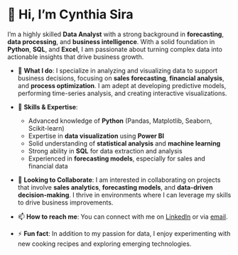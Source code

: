 # 👋 Hi, I’m Cynthia Sira

I’m a highly skilled **Data Analyst** with a strong background in **forecasting**, **data processing**, and **business intelligence**. With a solid foundation in **Python**, **SQL**, and **Excel**, I am passionate about turning complex data into actionable insights that drive business growth.

- 👀 **What I do**: I specialize in analyzing and visualizing data to support business decisions, focusing on **sales forecasting**, **financial analysis**, and **process optimization**. I am adept at developing predictive models, performing time-series analysis, and creating interactive visualizations.
  
- 🌱 **Skills & Expertise**:
  - Advanced knowledge of **Python** (Pandas, Matplotlib, Seaborn, Scikit-learn)
  - Expertise in **data visualization** using **Power BI**
  - Solid understanding of **statistical analysis** and **machine learning**
  - Strong ability in **SQL** for data extraction and analysis
  - Experienced in **forecasting models**, especially for sales and financial data

- 💞️ **Looking to Collaborate**: I am interested in collaborating on projects that involve **sales analytics**, **forecasting models**, and **data-driven decision-making**. I thrive in environments where I can leverage my skills to drive business improvements.

- 📫 **How to reach me**: You can connect with me on [LinkedIn](https://www.linkedin.com/in/c-sira/) or via [email](cynthia.sira@gmail.com).

- ⚡ **Fun fact**: In addition to my passion for data, I enjoy experimenting with new cooking recipes and exploring emerging technologies.

